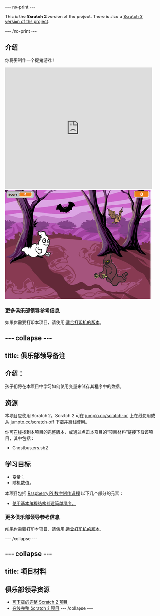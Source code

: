 --- no-print ---

This is the **Scratch 2** version of the project. There is also a [Scratch 3 version of the project](https://projects.raspberrypi.org/zh-CN/projects/ghostbusters).

--- /no-print ---

## 介绍

你将要制作一个捉鬼游戏！

<div class="scratch-preview">
  <iframe allowtransparency="true" width="485" height="402" src="https://scratch.mit.edu/projects/embed/60787262/?autostart=false" frameborder="0"></iframe>
  <img src="images/ghost-final.png">
</div>

### 更多俱乐部领导参考信息

如果你需要打印本项目，请使用 [适合打印机的版本](https://projects.raspberrypi.org/en/projects/ghostbusters-scratch2/print)。


--- collapse ---
---
title: 俱乐部领导备注
---


## 介绍：
孩子们将在本项目中学习如何使用变量来储存其程序中的数据。

## 资源
本项目应使用 Scratch 2。Scratch 2 可在 [jumpto.cc/scratch-on](http://jumpto.cc/scratch-on) 上在线使用或从 [jumpto.cc/scratch-off](http://jumpto.cc/scratch-off) 下载并离线使用。

你可<a href="http://scratch.mit.edu/projects/60787262/#editor">在线</a>找到本项目的完整版本，或通过点击本项目的“项目材料”链接下载该项目，其中包括：

+ Ghostbusters.sb2

## 学习目标
+ 变量；
+ 随机数值。

本项目包括 [Raspberry Pi 数字制作课程](http://rpf.io/curriculum) 以下几个部分的元素：

+ [使用基本编程结构创建简单程序。](https://www.raspberrypi.org/curriculum/programming/creator)


### 更多俱乐部领导参考信息
如果你需要打印本项目，请使用 [适合打印机的版本](https://projects.raspberrypi.org/en/projects/ghostbusters-scratch2/print)。

--- /collapse ---

--- collapse ---
---
title: 项目材料
---

## 俱乐部领导资源
* [可下载的完整 Scratch 2 项目](resources/Ghostbusters.sb2)
* [在线完整 Scratch 2 项目](http://scratch.mit.edu/projects/60787262/#editor)
--- /collapse ---


